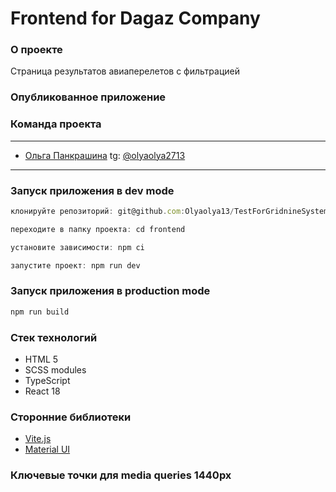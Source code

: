 # Frontend for Dagaz Company

### О проекте

Страница результатов авиаперелетов с фильтрацией

### Опубликованное приложение

### Команда проекта

---

- [Ольга Панкрашина](https://github.com/Olyaolya13) tg: [@olyaolya2713](https://t.me/olyaolya2713)

---

### Запуск приложения в dev mode

```javascript
клонируйте репозиторий: git@github.com:Olyaolya13/TestForGridnineSystems.git

переходите в папку проекта: cd frontend

установите зависимости: npm ci

запустите проект: npm run dev
```

### Запуск приложения в production mode

```javascript
npm run build
```

### Стек технологий

- HTML 5
- SCSS modules
- TypeScript
- React 18

### Сторонние библиотеки

- [Vite.js](https://vitejs.dev/)
- [Material UI](https://mui.com/)

### Ключевые точки для media queries 1440px
